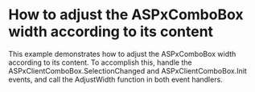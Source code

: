 # How to adjust the ASPxComboBox width according to its content


<p>This example demonstrates how to adjust the ASPxComboBox width according to its content. To accomplish this, handle the ASPxClientComboBox.SelectionChanged and ASPxClientComboBox.Init events, and call the AdjustWidth function in both event handlers.</p>

<br/>



